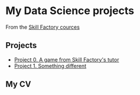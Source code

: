 # My Data Science projects

From the [Skill Factory cources](https://skillfactory.ru/)

## Projects

* [Project 0. A game from Skill Factory's tutor](https://github.com/igorbakharev/skill_factory/project_0)
* [Project 1. Something different](https://www.google.at/)

## My CV